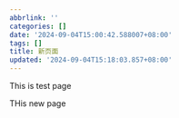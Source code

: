 ```yaml
---
abbrlink: ''
categories: []
date: '2024-09-04T15:00:42.588007+08:00'
tags: []
title: 新页面
updated: '2024-09-04T15:18:03.857+08:00'
---
```

This is test page

THis new page
